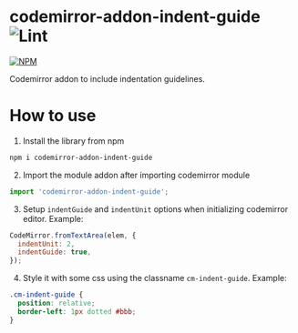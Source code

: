 # codemirror-addon-indent-guide ![Lint](https://github.com/assisrafael/codemirror-addon-indent-guide/workflows/Lint/badge.svg?branch=master) 

[![NPM](https://nodei.co/npm/codemirror-addon-indent-guide.png)](https://nodei.co/npm/codemirror-addon-indent-guide/)

Codemirror addon to include indentation guidelines.

# How to use

1. Install the library from npm

```bash
npm i codemirror-addon-indent-guide
```

2. Import the module addon after importing codemirror module

```javascript
import 'codemirror-addon-indent-guide';
```

3. Setup `indentGuide` and `indentUnit` options when initializing codemirror editor. Example:

```javascript
CodeMirror.fromTextArea(elem, {
  indentUnit: 2,
  indentGuide: true,
});
```

4. Style it with some css using the classname `cm-indent-guide`. Example:

```css
.cm-indent-guide {
  position: relative;
  border-left: 1px dotted #bbb;
}
```
